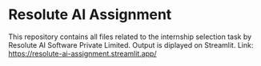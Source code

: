 # Resolute AI Assignment

This repository contains all files related to the internship selection task by Resolute AI Software Private Limited.
Output is diplayed on Streamlit. Link: https://resolute-ai-assignment.streamlit.app/
